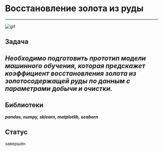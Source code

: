 # Восстановление золота из руды
-----

![gif](https://media.tenor.com/_w_oaQQcMEoAAAAM/gold-rich.gif)

## Задача

***Необходимо подготовить прототип модели машинного обучения, которая предскажет коэффициент восстановления золота из золотосодержащей руды по данным с параметрами добычи и очистки.***
-----

## Библиотеки
***pandas, numpy, sklearn, matplotlib, seaborn***
## Статус
завершён

